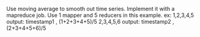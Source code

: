 Use moving average to smooth out time series. Implement it with a mapreduce job.
Use 1 mapper and 5 reducers in this example.
ex: 1,2,3,4,5  output: timestamp1 , (1+2+3+4+5)/5
    2,3,4,5,6  output: timestamp2 , (2+3+4+5+6)/5

